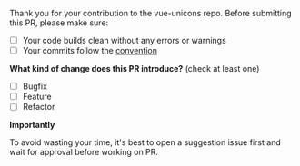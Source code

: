 Thank you for your contribution to the vue-unicons repo.
Before submitting this PR, please make sure:

- [ ] Your code builds clean without any errors or warnings
- [ ] Your commits follow the [сonvention](https://github.com/antonreshetov/vue-unicons/blob/master/.github/COMMIT_CONVENTION.md)

**What kind of change does this PR introduce?** (check at least one)

- [ ] Bugfix
- [ ] Feature
- [ ] Refactor

**Importantly**

To avoid wasting your time, it's best to open a suggestion issue first and wait for approval before working on PR.